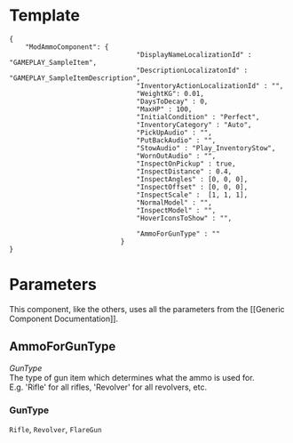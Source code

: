 # Template
```
{
    "ModAmmoComponent": {
                                "DisplayNameLocalizationId" : "GAMEPLAY_SampleItem",
                                "DescriptionLocalizatonId" : "GAMEPLAY_SampleItemDescription",
                                "InventoryActionLocalizationId" : "",
                                "WeightKG": 0.01,
                                "DaysToDecay" : 0,
                                "MaxHP" : 100,
                                "InitialCondition" : "Perfect",
                                "InventoryCategory" : "Auto",
                                "PickUpAudio" : "",
                                "PutBackAudio" : "",
                                "StowAudio" : "Play_InventoryStow",
                                "WornOutAudio" : "",
                                "InspectOnPickup" : true,
                                "InspectDistance" : 0.4,
                                "InspectAngles" : [0, 0, 0],
                                "InspectOffset" : [0, 0, 0],
                                "InspectScale" :  [1, 1, 1],
                                "NormalModel" : "",
                                "InspectModel" : "",
                                "HoverIconsToShow" : "",

                                "AmmoForGunType" : ""
                            }
}
```

# Parameters

This component, like the others, uses all the parameters from the [[Generic Component Documentation]].

## AmmoForGunType
*GunType* <br/>
The type of gun item which determines what the ammo is used for.<br/>
E.g. 'Rifle' for all rifles, 'Revolver' for all revolvers, etc.<br/>

### GunType
`Rifle`, `Revolver`, `FlareGun`